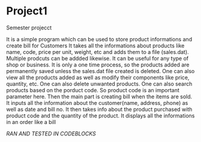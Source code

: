 # Project1
Semester projecct

It is a simple program which can be used to store product informations and create bill for Customers
It takes all the informations about products like name, code, price per unit, weight, etc and adds them to a file (sales.dat).
Multiple prodcuts can be addded likewise. It can be useful for any type of shop or business. It is only a one time process, so the products added are permanently saved unless the sales.dat file created is deleted.
One can also view all the products added as well as modify their components like price, quantity, etc.
One can also delete unwanted products.
One can also search products based on the porduct code. So product code is an important parameter here.
Then the main part is creating bill when the items are sold.
It inputs all the information about the customer(name, address, phone) as well as date and bill no. It then takes info about the product purchased with product code and the quantity of the product.
It displays all the informations in an order like a bill

*RAN AND TESTED IN CODEBLOCKS*
